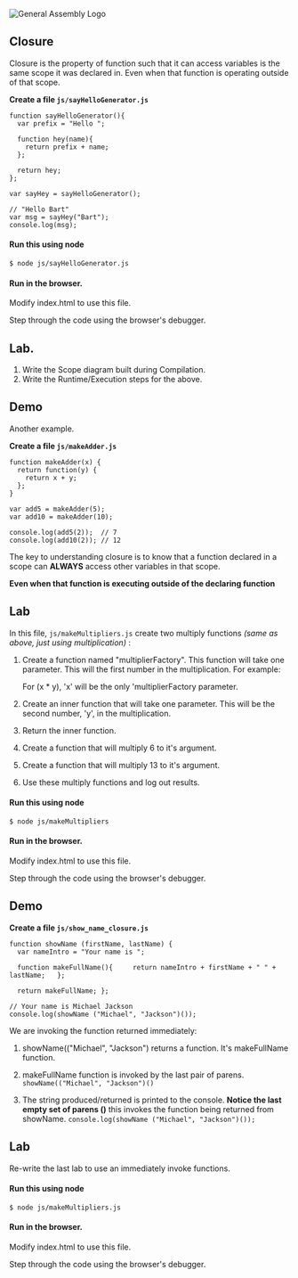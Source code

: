 ![General Assembly Logo](http://i.imgur.com/ke8USTq.png)


## Closure

Closure is the property of function such that it can access variables is the same scope it was declared in. Even when that function is operating outside of that scope.

**Create a file `js/sayHelloGenerator.js`**

```
function sayHelloGenerator(){
  var prefix = "Hello ";

  function hey(name){
    return prefix + name;
  };

  return hey;
};

var sayHey = sayHelloGenerator();

// "Hello Bart" 
var msg = sayHey("Bart");
console.log(msg);
```

#### Run this using node
`$ node js/sayHelloGenerator.js`  

#### Run in the browser.

Modify index.html to use this file.

Step through the code using the browser's debugger.

## Lab.

1. Write the Scope diagram built during Compilation.
2. Write the Runtime/Execution steps for the above. 

## Demo
Another example.

**Create a file `js/makeAdder.js`**

```
function makeAdder(x) {
  return function(y) {
    return x + y;
  };
}

var add5 = makeAdder(5);
var add10 = makeAdder(10);

console.log(add5(2));  // 7
console.log(add10(2)); // 12
```

The key to understanding closure is to know that a function declared in a scope can **ALWAYS** access other variables in that scope.

**Even when that function is executing outside of the declaring function**

## Lab

In this file, `js/makeMultipliers.js` create two multiply functions *(same as above, just using multiplication)* :  

1. Create a function named "multiplierFactory". This function will take one parameter. This will the first number in the multiplication. For example:

	For (x * y), 'x' will be the only 'multiplierFactory parameter.  
	
2. Create an inner function that will take one parameter. This will be the second number, 'y', in the multiplication.

3. Return the inner function.

4. Create a function that will multiply 6 to it's argument.
5. Create a function that will multiply 13 to it's argument.
6. Use these multiply functions and log out results.


#### Run this using node
`$ node js/makeMultipliers`  

#### Run in the browser.

Modify index.html to use this file.

Step through the code using the browser's debugger.

## Demo

**Create a file `js/show_name_closure.js`**

```
function showName (firstName, lastName) {
  var nameIntro = "Your name is ";

  function makeFullName(){     return nameIntro + firstName + " " + lastName;   };

  return makeFullName; };

// Your name is Michael Jackson
console.log(showName ("Michael", "Jackson")());
```

We are invoking the function returned immediately:  
                                        
1. showName(("Michael", "Jackson") returns a function. It's makeFullName function.  

2. makeFullName function is invoked by the last pair of parens.  
	`showName(("Michael", "Jackson")()`  
	          
3. The string produced/returned is printed to the console.  **Notice the last empty set of parens ()** this invokes the function being returned from showName.
  `console.log(showName ("Michael", "Jackson")());`
  
  
## Lab

Re-write the last lab to use an immediately invoke functions.

#### Run this using node
`$ node js/makeMultipliers.js`  

#### Run in the browser.

Modify index.html to use this file.

Step through the code using the browser's debugger.